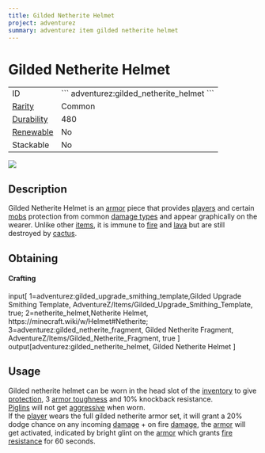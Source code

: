 ```yaml
---
title: Gilded Netherite Helmet
project: adventurez
summary: adventurez item gilded netherite helmet
---
```

# Gilded Netherite Helmet
<div class="main_table">
<div class="left_main_table">
<table class="left_table">
    <tbody>
        <tr>
            <td class="first-column">ID</td>
            <td class="second-column">
            ```
            adventurez:gilded_netherite_helmet
            ```
            </td>
        </tr>
        <tr id="linear-top">
            <td class="first-column"><a href="https://minecraft.wiki/w/Rarity" target="_blank">Rarity</a></td>
            <td class="second-column">Common</td>
        </tr>
        <tr id="linear-top">
            <td class="first-column"><a href="https://minecraft.wiki/w/Durability" target="_blank">Durability</a></td>
            <td class="second-column">480</td>
        </tr>
        <tr id="linear-top">
            <td class="first-column"><a href="https://minecraft.wiki/w/Renewable_resource" target="_blank">Renewable</a></td>
            <td class="second-column">No</td>
        </tr>
        <tr id="linear-top">
            <td class="first-column">Stackable</td>
            <td class="second-column">No</td>
        </tr>
    </tbody>
</table>
</div>
    <img src="/wiki/assets/adventurez/items/gilded_netherite_helmet.png" loading="lazy" class="right_img_table"/>
</div>

## Description
Gilded Netherite Helmet is an [armor](https://minecraft.wiki/w/Armor) piece that provides [players](https://minecraft.wiki/w/Player) and certain [mobs](https://minecraft.wiki/w/Mob) protection from common [damage types](https://minecraft.wiki/w/Damage_type) and appear graphically on the wearer. Unlike other [items](https://minecraft.wiki/w/Item), it is immune to [fire](https://minecraft.wiki/w/Fire) and [lava](https://minecraft.wiki/w/Lava) but are still destroyed by [cactus](https://minecraft.wiki/w/Cactus).

## Obtaining
#### Crafting
<div id="crafting-table">
<div class="crafting-element" crafting-type="smithing">
input[
    1=adventurez:gilded_upgrade_smithing_template,Gilded Upgrade Smithing Template, AdventureZ/Items/Gilded_Upgrade_Smithing_Template, true; 
    2=netherite_helmet,Netherite Helmet, https://minecraft.wiki/w/Helmet#Netherite; 
    3=adventurez:gilded_netherite_fragment, Gilded Netherite Fragment, AdventureZ/Items/Gilded_Netherite_Fragment, true
]
output[adventurez:gilded_netherite_helmet, Gilded Netherite Helmet ]
</div>
</div>

## Usage
Gilded netherite helmet can be worn in the head slot of the [inventory](https://minecraft.wiki/w/Inventory) to give <span class="icon-element" icon-count="3" icon-id="armor"></span> [protection](https://minecraft.wiki/w/Armor#Protection), 3 [armor toughness](https://minecraft.wiki/w/Armor_toughness) and 10% knockback resistance.  
[Piglins](https://minecraft.wiki/w/Piglin) will not get [aggressive](https://minecraft.wiki/w/Piglin#Aggravation) when worn.  
If the [player](https://minecraft.wiki/w/Player) wears the full gilded netherite armor set, it will grant a 20% dodge chance on any incoming [damage](https://minecraft.wiki/w/Damage) + on fire [damage](https://minecraft.wiki/w/Damage), the [armor](https://minecraft.wiki/w/Armor) will get activated, indicated by bright glint on the [armor](https://minecraft.wiki/w/Armor) which grants [fire resistance](https://minecraft.wiki/w/Fire_Resistance) for 60 seconds.
